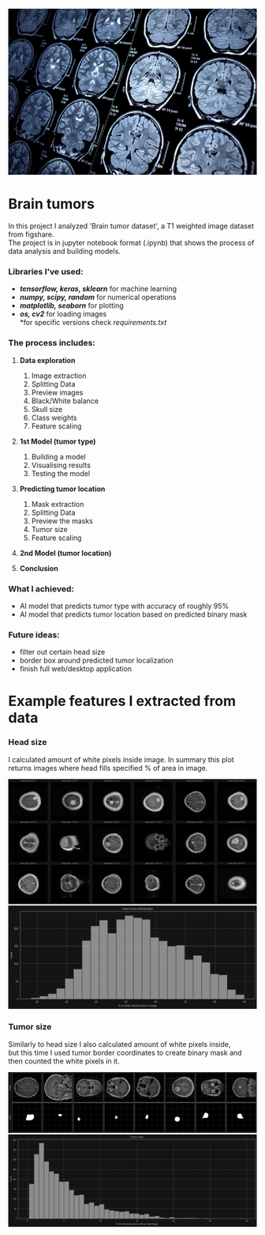 ![bg](./media/bg.png)

# Brain tumors
In this project I analyzed 'Brain tumor dataset', a T1 weighted image dataset from figshare. <br>
The project is in jupyter notebook format (.ipynb) that shows the process of data analysis and building models.

### Libraries I've used:
- ***tensorflow, keras, sklearn*** for machine learning
- ***numpy, scipy, random*** for numerical operations
- ***matplotlib, seaborn*** for plotting
- ***os, cv2*** for loading images<br>
*for specific versions check *requirements.txt*

### The process includes:
1) **Data exploration**
   1) Image extraction
   2) Splitting Data
   3) Preview images
   4) Black/White balance
   5) Skull size
   6) Class weights
   7) Feature scaling

2) **1st Model (tumor type)**
   1) Building a model
   2) Visualising results
   3) Testing the model

3) **Predicting tumor location**
   1) Mask extraction
   2) Splitting Data
   3) Preview the masks
   4) Tumor size
   5) Feature scaling

4) **2nd Model (tumor location)**
5) **Conclusion**

### What I achieved:
- AI model that predicts tumor type with accuracy of roughly 95%
- AI model that predicts tumor location based on predicted binary mask

### Future ideas:
- filter out certain head size
- border box around predicted tumor localization
- finish full web/desktop application

# Example features I extracted from data
### Head size
I calculated amount of white pixels inside image.
In summary this plot returns images where head fills specified % of area in image.

![skull-size-1](./media/skull-size.png)
![skull-size-2](./media/skull-size-2.png)

### Tumor size
Similarly to head size I also calculated amount of white pixels inside,<br>
but this time I used tumor border coordinates to create binary mask and then counted the white pixels in it.

![tumor-size-1](./media/tumor-size.png)
![tumor-size-2](./media/tumor-size-2.png)
